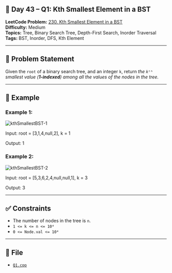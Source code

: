 ## 🔄 **Day 43 – Q1: Kth Smallest Element in a BST**

**LeetCode Problem:** [230. Kth Smallest Element in a BST](https://leetcode.com/problems/kth-smallest-element-in-a-bst/)  
**Difficulty:** Medium  
**Topics:** Tree, Binary Search Tree, Depth-First Search, Inorder Traversal  
**Tags:** BST, Inorder, DFS, Kth Element

---

## 📄 Problem Statement

Given the `root` of a binary search tree, and an integer `k`, return _the `kᵗʰ` smallest value (**1-indexed**) among all the values of the nodes in the tree._

---

## 🧠 Example

### Example 1:

![kthSmallestBST-1](https://assets.leetcode.com/uploads/2021/01/28/kthtree1.jpg)

Input: root = [3,1,4,null,2], k = 1

Output: 1

### Example 2:

![kthSmallestBST-2](https://assets.leetcode.com/uploads/2021/01/28/kthtree2.jpg)

Input: root = [5,3,6,2,4,null,null,1], k = 3

Output: 3

---

## ✅ Constraints

- The number of nodes in the tree is `n`.
- `1 <= k <= n <= 10⁴`
- `0 <= Node.val <= 10⁴`

---

## 📁 File

- [`Q1.cpp`](./Q1.cpp)
